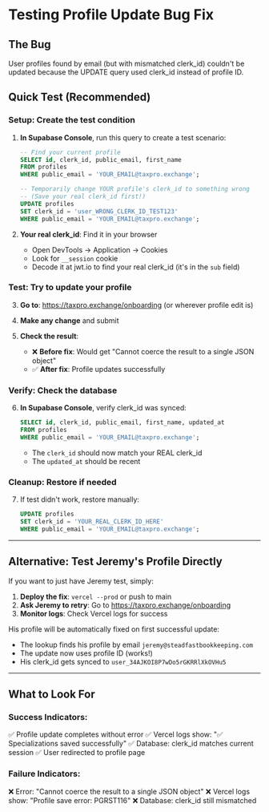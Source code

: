 # Testing Profile Update Bug Fix

## The Bug
User profiles found by email (but with mismatched clerk_id) couldn't be updated because the UPDATE query used clerk_id instead of profile ID.

## Quick Test (Recommended)

### Setup: Create the test condition
1. **In Supabase Console**, run this query to create a test scenario:
   ```sql
   -- Find your current profile
   SELECT id, clerk_id, public_email, first_name 
   FROM profiles 
   WHERE public_email = 'YOUR_EMAIL@taxpro.exchange';
   
   -- Temporarily change YOUR profile's clerk_id to something wrong
   -- (Save your real clerk_id first!)
   UPDATE profiles 
   SET clerk_id = 'user_WRONG_CLERK_ID_TEST123'
   WHERE public_email = 'YOUR_EMAIL@taxpro.exchange';
   ```

2. **Your real clerk_id**: Find it in your browser
   - Open DevTools → Application → Cookies
   - Look for `__session` cookie
   - Decode it at jwt.io to find your real clerk_id (it's in the `sub` field)

### Test: Try to update your profile
3. **Go to**: https://taxpro.exchange/onboarding (or wherever profile edit is)

4. **Make any change** and submit

5. **Check the result**:
   - ❌ **Before fix**: Would get "Cannot coerce the result to a single JSON object"
   - ✅ **After fix**: Profile updates successfully

### Verify: Check the database
6. **In Supabase Console**, verify clerk_id was synced:
   ```sql
   SELECT id, clerk_id, public_email, first_name, updated_at
   FROM profiles 
   WHERE public_email = 'YOUR_EMAIL@taxpro.exchange';
   ```
   
   - The `clerk_id` should now match your REAL clerk_id
   - The `updated_at` should be recent

### Cleanup: Restore if needed
7. If test didn't work, restore manually:
   ```sql
   UPDATE profiles 
   SET clerk_id = 'YOUR_REAL_CLERK_ID_HERE'
   WHERE public_email = 'YOUR_EMAIL@taxpro.exchange';
   ```

---

## Alternative: Test Jeremy's Profile Directly

If you want to just have Jeremy test, simply:

1. **Deploy the fix**: `vercel --prod` or push to main
2. **Ask Jeremy to retry**: Go to https://taxpro.exchange/onboarding
3. **Monitor logs**: Check Vercel logs for success

His profile will be automatically fixed on first successful update:
- The lookup finds his profile by email `jeremy@steadfastbookkeeping.com`
- The update now uses profile ID (works!)
- His clerk_id gets synced to `user_34AJKOI8P7wDo5rGKRRlXkOVHu5`

---

## What to Look For

### Success Indicators:
✅ Profile update completes without error
✅ Vercel logs show: "✅ Specializations saved successfully"
✅ Database: clerk_id matches current session
✅ User redirected to profile page

### Failure Indicators:
❌ Error: "Cannot coerce the result to a single JSON object"
❌ Vercel logs show: "Profile save error: PGRST116"
❌ Database: clerk_id still mismatched

